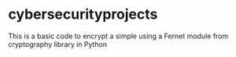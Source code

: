 # cybersecurityprojects
This is a basic code to encrypt a simple using a Fernet module from cryptography library in Python
